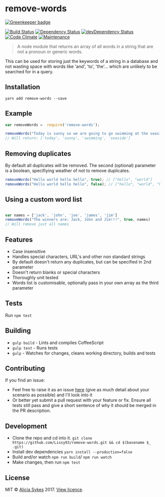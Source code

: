 
# remove-words

[![Greenkeeper badge](https://badges.greenkeeper.io/Lissy93/remove-words.svg)](https://greenkeeper.io/)

[![Build Status](https://travis-ci.org/Lissy93/remove-words.svg?branch=dev)](https://travis-ci.org/Lissy93/remove-words)
[![Dependency Status](https://david-dm.org/lissy93/remove-words.svg)](https://david-dm.org/lissy93/remove-words)
[![devDependency Status](https://david-dm.org/lissy93/remove-words/dev-status.svg)](https://david-dm.org/lissy93/remove-words#info=devDependencies)
[![Code Climate](https://codeclimate.com/github/Lissy93/remove-words/badges/gpa.svg)](https://codeclimate.com/github/Lissy93/remove-words)
[![Maintenance](https://img.shields.io/maintenance/yes/2018.svg)](https://github.com/Lissy93)


>A node module that returns an array of all words in a string that are not a pronoun or generic words.

This can be used for storing just the keywords of a string in a database and not wasting space with words like 'and', 'to', 'the'... which are unlikely to be searched for in a query.


## Installation
```yarn add remove-words --save```


## Example
```javascript
var removeWords =  require('remove-words');

removeWords("Today is sunny so we are going to go swimming at the seaside");
// Will return: ['today', 'sunny', 'swimming', 'seaside']


```

## Removing duplicates
By default all duplicates will be removed. The second (optional) parameter is a
boolean, specifiying weather of not to remove duplicates.

```javascript
removeWords("Hello world hello hello", true); // ["hello", "world"]
removeWords("Hello world hello hello", false); // ["hello", "world", "hello", "hello"]
```

## Using a custom word list
```javascript

var names = ['jack', 'john', 'joe', 'james', 'jim']
removeWords("The winners are: Jack, John and Jim!!!", true, names)
// Will remove just all names
```

## Features
- Case insensitive
- Handles special characters, URL's and other non standard strings
- By default doesn't return any duplicates, but can be specified in 2nd parameter
- Doesn't return blanks or special characters
- Thoroughly unit tested
- Words list is customisable, optionally pass in your own array as the third parameter


## Tests
Run ```npm test```


## Building
- `gulp build` - Lints and compiles CoffeeScript
- `gulp test` - Runs tests
- `gulp` - Watches for changes, cleans working directory, builds and tests


## Contributing
If you find an issue:
 - Feel free to raise it as an issue [here](https://github.com/Lissy93/remove-words/issues)
 (give as much detail about your scenario as possible) and I'll look into it
 - Or better yet submit a pull request with your feature or fix. Ensure all tests still pass
 and give a short sentence of why it should be merged in the PR description.

## Development
- Clone the repo and cd into it. `git clone https://github.com/Lissy93/remove-words.git && cd $(basename $_ .git)`
- Install dev dependencies `yarn install --production=false`
- Build and/or watch `npm run build`/ `npm run watch`
- Make changes, then run `npm test`

## License
MIT © [Alicia Sykes](http://aliciasykes.com) 2017. [View licence](LICENSE.MD).
